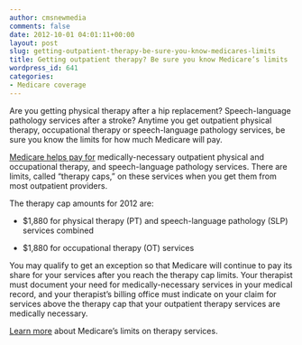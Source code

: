 ```yaml
---
author: cmsnewmedia
comments: false
date: 2012-10-01 04:01:11+00:00
layout: post
slug: getting-outpatient-therapy-be-sure-you-know-medicares-limits
title: Getting outpatient therapy? Be sure you know Medicare’s limits
wordpress_id: 641
categories:
- Medicare coverage
---
```


Are you getting physical therapy after a hip replacement? Speech-language pathology services after a stroke? Anytime you get outpatient physical therapy, occupational therapy or speech-language pathology services, be sure you know the limits for how much Medicare will pay.

[Medicare helps pay for](http://www.medicare.gov/coverage/pt-and-ot-and-speech-language-pathology.html) medically-necessary outpatient physical and occupational therapy, and speech-language pathology services. There are limits, called “therapy caps,” on these services when you get them from most outpatient providers.

The therapy cap amounts for 2012 are: 



	
  * $1,880 for physical therapy (PT) and speech-language pathology (SLP) services combined

	
  * $1,880 for occupational therapy (OT) services


You may qualify to get an exception so that Medicare will continue to pay its share for your services after you reach the therapy cap limits. Your therapist must document your need for medically-necessary services in your medical record, and your therapist’s billing office must indicate on your claim for services above the therapy cap that your outpatient therapy services are medically necessary. 

[Learn more](http://www.medicare.gov/coverage/pt-and-ot-and-speech-language-pathology.html) about Medicare’s limits on therapy services.
